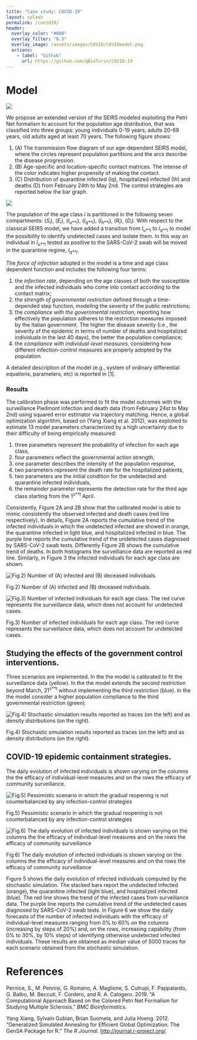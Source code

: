 ```yaml
---
title: "Case study: COVID-19"
layout: splash
permalink: /covid19/
header:
  overlay_color: "#000"
  overlay_filter: "0.5"
  overlay_image: /assets/images/COVID/COVIDmodel.png
  actions:
    - label: "Github"
      url: https://github.com/qBioTurin/COVID-19
---
```


# Model

![](/assets/images/COVID/COVIDmodel.png)

We propose an extended version of the SEIRS modeled exploiting the Petri Net formalism  to account for the population age distribution, that was classified into three groups: young individuals 0-19 years,  adults 20-69 years, old adults aged at least 70 years.
The following figure shows:

1.  (A) The transmission flow diagram of our age-dependent SEIRS model, where the circles represent population partitions and the arcs describe the disease progression.
2.  (B) Age-specific and location-specific contact matrices. The intense of the color indicates higher propensity of making the contact.
3.  (C) Distribution of quarantine infected (Iq), hospitalized infected (Ih) and deaths (D) from February 24th to May 2nd. The control strategies are reported below the bar graph.


![](/assets/images/COVID/Model.png)

The population of the age class *i* is partitioned in the following
seven compartments: (*S*<sub>*i*</sub>), (*E*<sub>*i*</sub>),
(*I*<sub>*u**i*</sub>), (*I*<sub>*q**i*</sub>), (*I*<sub>*h**i*</sub>),
(*R*<sub>*i*</sub>), (*D*<sub>*i*</sub>). With respect to the classical
SEIRS model, we have added a transition from *I*<sub>*u**i*</sub> to
*I*<sub>*q**i*</sub> to model the possibility to identify undetected
cases and isolate them. In this way an individual in
*I*<sub>*u**i*</sub> tested as positive to the SARS-CoV-2 swab will be
moved in the quarantine regime, *I*<sub>*q**i*</sub>.


The *force of infection* adopted in the model is a time and age class dependent function and includes the following four terms:

1.  the *infection rate*, depending on the age classes of both the susceptible and the infected individuals who come into contact according to the contact matrix;
2.  the *strength of governmental restriction* defined through a time-depended step function, modeling the severity of the public restrictions;
3.  the *compliance with the  governmental restriction*, reporting how effectively the population adheres to the restriction measures imposed by the Italian government. The higher the disease severity (i.e., the severity of the epidemic in terms of number of deaths and hospitalized individuals in the last 40 days), the better the population compliance;
4.  the *compliance with individual-level measures*, considering how different infection-control measures are properly adopted by the population. 



A detailed description of the model (e.g., system of ordinary differential equations, parameters, etc) is reported in [1].

### Results

The calibration phase was performed to fit the model outcomes with the
surveillance Piedmont infection and death data (from February 24st to
May 2nd) using squared error estimator via trajectory matching. Hence, a
global optimization algorithm, based on (Yang Xiang et al. 2012), was
exploited to estimate 13 model parameters characterized by a high
uncertainty due to their difficulty of being empirically measured:

1.  three parameters represent the probability of infection for each age
    class,
2.  four parameters reflect the governmental action strength,
3.  one parameter describes the intensity of the population response,
4.  two parameters represent the death rate for the hospitalized
    patients,
5.  two parameters are the initial condition for the undetected and
    quarantine infected individuals,
6.  the remainder parameter represents the detection rate for the third
    age class starting from the 1<sup>*s**t*</sup> April.

Consistently, Figure 2A and 2B show that the calibrated model is able to
mimic consistently the observed infected and death cases (red line
respectively). In details, Figure 2A reports the cumulative trend of the
infected individuals in which the undetected infected are showed in
orange, the quarantine infected in light blue, and hospitalized infected
in blue. The purple line reports the cumulative trend of the undetected
cases diagnosed by SARS-CoV-2 swab tests. Differently Figure 2B shows
the cumulative trend of deaths. In both histograms the surveillance data
are reported as red line. Similarly, in Figure 3 the infected
individuals for each age class are shown.

<img src="/assets/images/COVID/Comulatives-1.png" alt="Fig.2) Number of (A) infected and (B) deceased individuals. "  />
<p class="caption">
Fig.2) Number of (A) infected and (B) deceased individuals.
</p>

<img src="/assets/images/COVID/InfectsHistALL-1.png" alt="Fig.3) Number of infected individuals for each age class. The red curve represents the surveillance data, which does not account for undetected cases."  />
<p class="caption">
Fig.3) Number of infected individuals for each age class. The red curve
represents the surveillance data, which does not account for undetected
cases.
</p>

Studying the effects of the government control interventions.
-------------------------------------------------------------

Three scenarios are implemented. In the the model is calibrated to fit
the surveillance data (yellow). In the the model extends the second
restriction beyond March, 21<sup>*s**t*</sup> without implementing the
third restriction (blue). In the the model consider a higher population
compliance to the third governmental restriction (green).

<img src="/assets/images/COVID/DiffStrengths-1.png" alt="Fig.4) Stochastic simulation results reported as traces (on the left) and as density distributions (on the right)."  />
<p class="caption">
Fig.4) Stochastic simulation results reported as traces (on the left)
and as density distributions (on the right).
</p>

COVID-19 epidemic containment strategies.
-----------------------------------------

The daily evolution of infected individuals is shown varying on the
columns the the efficacy of individual-level measures and on the rows
the efficacy of community surveillance.

<img src="/assets/images/COVID/Scenario00-1.png" alt="Fig.5) Pessimistic scenario in which the gradual reopening is not counterbalanced by any infection-control strategies"  />
<p class="caption">
Fig.5) Pessimistic scenario in which the gradual reopening is not
counterbalanced by any infection-control strategies
</p>

<img src="/assets/images/COVID/Plot3_withLine-1.png" alt="Fig.6) The daily evolution of infected individuals is shown varying on the columns the  the efficacy of individual-level measures and on the rows the efficacy of  community surveillance"  />
<p class="caption">
Fig.6) The daily evolution of infected individuals is shown varying on
the columns the the efficacy of individual-level measures and on the
rows the efficacy of community surveillance
</p>

Figure 5 shows the daily evolution of infected individuals computed by
the stochastic simulation. The stacked bars report the undetected
infected (orange), the quarantine infected (light blue), and
hospitalized infected (blue). The red line shows the trend of the
infected cases from surveillance data. The purple line reports the
cumulative trend of the undetected cases diagnosed by SARS-CoV-2 swab
tests. In Figure 6 we show the daily forecasts of the number of infected
individuals with the efficacy of individual-level measures ranging from
0% to 60% on the columns (increasing by steps of 20%) and, on the rows,
increasing capability (from 0% to 30%, by 10% steps) of identifying
otherwise undetected infected individuals. These results are obtained as
median value of 5000 traces for each scenario obtained from the
stochastic simulation.

References
==========

Pernice, S., M. Pennisi, G. Romano, A. Maglione, S. Cutrupi, F.
Pappalardo, G. Balbo, M. Beccuti, F. Cordero, and R. A. Calogero. 2019.
“A Computational Approach Based on the Colored Petri Net Formalism for
Studying Multiple Sclerosis.” *BMC Bioinformatics*.

Yang Xiang, Sylvain Gubian, Brian Suomela, and Julia Hoeng. 2012.
“Generalized Simulated Annealing for Efficient Global Optimization: The
GenSA Package for R.” *The R Journal*. <http://journal.r-project.org/>.
